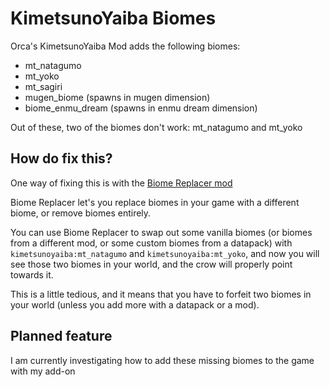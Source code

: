 # KimetsunoYaiba Biomes

Orca's KimetsunoYaiba Mod adds the following biomes:

- mt_natagumo
- mt_yoko
- mt_sagiri
- mugen_biome (spawns in mugen dimension)
- biome_enmu_dream (spawns in enmu dream dimension)

Out of these, two of the biomes don't work: mt_natagumo and mt_yoko

## How do fix this?

One way of fixing this is with the [Biome Replacer mod](https://www.curseforge.com/minecraft/mc-mods/biome-replacer)

Biome Replacer let's you replace biomes in your game with a different biome, or remove biomes entirely.

You can use Biome Replacer to swap out some vanilla biomes (or biomes from a different mod, or some custom biomes from a datapack) with `kimetsunoyaiba:mt_natagumo` and `kimetsunoyaiba:mt_yoko`, and now you will see those two biomes in your world, and the crow will properly point towards it.

This is a little tedious, and it means that you have to forfeit two biomes in your world (unless you add more with a datapack or a mod).

## Planned feature

I am currently investigating how to add these missing biomes to the game with my add-on